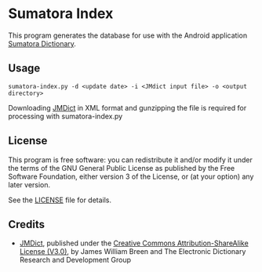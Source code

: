 # Sumatora Index

This program generates the database for use with the Android application [Sumatora Dictionary](https://github.com/HappyPeng2x/SumatoraDictionary).

## Usage

`sumatora-index.py -d <update date> -i <JMdict input file> -o <output directory>`

Downloading [JMDict](https://www.edrdg.org/jmdict/j_jmdict.html) in XML format and gunzipping the file is required for processing with sumatora-index.py

## License

This program is free software: you can redistribute it and/or modify it under the terms of the GNU General Public License as published by the Free Software Foundation, either version 3 of the License, or (at your option) any later version.

See the [LICENSE](LICENSE) file for details.

## Credits

* [JMDict](https://www.edrdg.org/jmdict/j_jmdict.html), published under the [Creative Commons Attribution-ShareAlike License (V3.0)](https://creativecommons.org/licenses/by-sa/3.0/), by James William Breen and The Electronic Dictionary Research and Development Group
